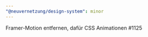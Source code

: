 ```yaml
---
"@neuvernetzung/design-system": minor
---
```


Framer-Motion entfernen, dafür CSS Animationen #1125
